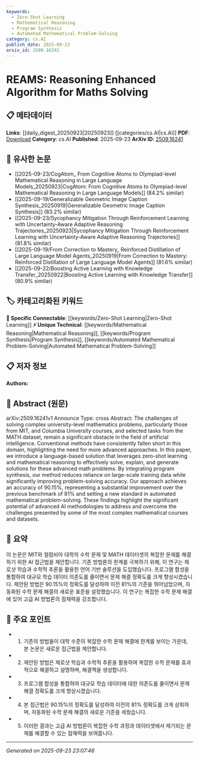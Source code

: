 ```yaml
---
keywords:
  - Zero-Shot Learning
  - Mathematical Reasoning
  - Program Synthesis
  - Automated Mathematical Problem-Solving
category: cs.AI
publish_date: 2025-09-23
arxiv_id: 2509.16241
---
```


<!-- KEYWORD_LINKING_METADATA:
{
  "processed_timestamp": "2025-09-23T23:07:46.977732",
  "vocabulary_version": "1.0",
  "selected_keywords": [
    "Zero-Shot Learning",
    "Mathematical Reasoning",
    "Program Synthesis",
    "Automated Mathematical Problem-Solving"
  ],
  "rejected_keywords": [],
  "similarity_scores": {
    "Zero-Shot Learning": 0.82,
    "Mathematical Reasoning": 0.79,
    "Program Synthesis": 0.77,
    "Automated Mathematical Problem-Solving": 0.81
  },
  "extraction_method": "AI_prompt_based",
  "budget_applied": true,
  "candidates_json": {
    "candidates": [
      {
        "surface": "Zero-Shot Learning",
        "canonical": "Zero-Shot Learning",
        "aliases": [],
        "category": "specific_connectable",
        "rationale": "Zero-Shot Learning is a trending concept that enhances the model's ability to solve problems without prior specific training, crucial for linking AI methodologies.",
        "novelty_score": 0.55,
        "connectivity_score": 0.87,
        "specificity_score": 0.78,
        "link_intent_score": 0.82
      },
      {
        "surface": "Mathematical Reasoning",
        "canonical": "Mathematical Reasoning",
        "aliases": [],
        "category": "unique_technical",
        "rationale": "Mathematical Reasoning is central to the paper's approach, providing a unique angle on problem-solving techniques in AI.",
        "novelty_score": 0.65,
        "connectivity_score": 0.75,
        "specificity_score": 0.82,
        "link_intent_score": 0.79
      },
      {
        "surface": "Program Synthesis",
        "canonical": "Program Synthesis",
        "aliases": [],
        "category": "unique_technical",
        "rationale": "Program Synthesis is a specialized technique that reduces dependency on large datasets, enhancing the paper's contribution to AI problem-solving.",
        "novelty_score": 0.68,
        "connectivity_score": 0.72,
        "specificity_score": 0.8,
        "link_intent_score": 0.77
      },
      {
        "surface": "Automated Mathematical Problem-Solving",
        "canonical": "Automated Mathematical Problem-Solving",
        "aliases": [],
        "category": "unique_technical",
        "rationale": "This concept represents the paper's core achievement and is pivotal for linking advancements in AI-driven education tools.",
        "novelty_score": 0.7,
        "connectivity_score": 0.78,
        "specificity_score": 0.85,
        "link_intent_score": 0.81
      }
    ],
    "ban_list_suggestions": [
      "university-level mathematics",
      "advanced math problems",
      "large-scale training data"
    ]
  },
  "decisions": [
    {
      "candidate_surface": "Zero-Shot Learning",
      "resolved_canonical": "Zero-Shot Learning",
      "decision": "linked",
      "scores": {
        "novelty": 0.55,
        "connectivity": 0.87,
        "specificity": 0.78,
        "link_intent": 0.82
      }
    },
    {
      "candidate_surface": "Mathematical Reasoning",
      "resolved_canonical": "Mathematical Reasoning",
      "decision": "linked",
      "scores": {
        "novelty": 0.65,
        "connectivity": 0.75,
        "specificity": 0.82,
        "link_intent": 0.79
      }
    },
    {
      "candidate_surface": "Program Synthesis",
      "resolved_canonical": "Program Synthesis",
      "decision": "linked",
      "scores": {
        "novelty": 0.68,
        "connectivity": 0.72,
        "specificity": 0.8,
        "link_intent": 0.77
      }
    },
    {
      "candidate_surface": "Automated Mathematical Problem-Solving",
      "resolved_canonical": "Automated Mathematical Problem-Solving",
      "decision": "linked",
      "scores": {
        "novelty": 0.7,
        "connectivity": 0.78,
        "specificity": 0.85,
        "link_intent": 0.81
      }
    }
  ]
}
-->

# REAMS: Reasoning Enhanced Algorithm for Maths Solving

## 📋 메타데이터

**Links**: [[daily_digest_20250923|20250923]] [[categories/cs.AI|cs.AI]]
**PDF**: [Download](https://arxiv.org/pdf/2509.16241.pdf)
**Category**: cs.AI
**Published**: 2025-09-23
**ArXiv ID**: [2509.16241](https://arxiv.org/abs/2509.16241)

## 🔗 유사한 논문
- [[2025-09-23/CogAtom_ From Cognitive Atoms to Olympiad-level Mathematical Reasoning in Large Language Models_20250923|CogAtom: From Cognitive Atoms to Olympiad-level Mathematical Reasoning in Large Language Models]] (84.2% similar)
- [[2025-09-19/Generalizable Geometric Image Caption Synthesis_20250919|Generalizable Geometric Image Caption Synthesis]] (83.2% similar)
- [[2025-09-23/Sycophancy Mitigation Through Reinforcement Learning with Uncertainty-Aware Adaptive Reasoning Trajectories_20250923|Sycophancy Mitigation Through Reinforcement Learning with Uncertainty-Aware Adaptive Reasoning Trajectories]] (81.8% similar)
- [[2025-09-19/From Correction to Mastery_ Reinforced Distillation of Large Language Model Agents_20250919|From Correction to Mastery: Reinforced Distillation of Large Language Model Agents]] (81.6% similar)
- [[2025-09-22/Boosting Active Learning with Knowledge Transfer_20250922|Boosting Active Learning with Knowledge Transfer]] (80.9% similar)

## 🏷️ 카테고리화된 키워드
**🔗 Specific Connectable**: [[keywords/Zero-Shot Learning|Zero-Shot Learning]]
**⚡ Unique Technical**: [[keywords/Mathematical Reasoning|Mathematical Reasoning]], [[keywords/Program Synthesis|Program Synthesis]], [[keywords/Automated Mathematical Problem-Solving|Automated Mathematical Problem-Solving]]

## 📋 저자 정보

**Authors:** 

## 📄 Abstract (원문)

arXiv:2509.16241v1 Announce Type: cross 
Abstract: The challenges of solving complex university-level mathematics problems, particularly those from MIT, and Columbia University courses, and selected tasks from the MATH dataset, remain a significant obstacle in the field of artificial intelligence. Conventional methods have consistently fallen short in this domain, highlighting the need for more advanced approaches. In this paper, we introduce a language-based solution that leverages zero-shot learning and mathematical reasoning to effectively solve, explain, and generate solutions for these advanced math problems. By integrating program synthesis, our method reduces reliance on large-scale training data while significantly improving problem-solving accuracy. Our approach achieves an accuracy of 90.15%, representing a substantial improvement over the previous benchmark of 81% and setting a new standard in automated mathematical problem-solving. These findings highlight the significant potential of advanced AI methodologies to address and overcome the challenges presented by some of the most complex mathematical courses and datasets.

## 📝 요약

이 논문은 MIT와 컬럼비아 대학의 수학 문제 및 MATH 데이터셋의 복잡한 문제를 해결하기 위한 AI 접근법을 제안합니다. 기존 방법론의 한계를 극복하기 위해, 이 연구는 제로샷 학습과 수학적 추론을 활용한 언어 기반 솔루션을 도입했습니다. 프로그램 합성을 통합하여 대규모 학습 데이터 의존도를 줄이면서 문제 해결 정확도를 크게 향상시켰습니다. 제안된 방법은 90.15%의 정확도를 달성하여 이전 81%의 기준을 뛰어넘었으며, 자동화된 수학 문제 해결의 새로운 표준을 설정했습니다. 이 연구는 복잡한 수학 문제 해결에 있어 고급 AI 방법론의 잠재력을 강조합니다.

## 🎯 주요 포인트

- 1. 기존의 방법들이 대학 수준의 복잡한 수학 문제 해결에 한계를 보이는 가운데, 본 논문은 새로운 접근법을 제안합니다.
- 2. 제안된 방법은 제로샷 학습과 수학적 추론을 활용하여 복잡한 수학 문제를 효과적으로 해결하고 설명하며, 해결책을 생성합니다.
- 3. 프로그램 합성을 통합하여 대규모 학습 데이터에 대한 의존도를 줄이면서 문제 해결 정확도를 크게 향상시켰습니다.
- 4. 본 접근법은 90.15%의 정확도를 달성하여 이전의 81% 정확도를 크게 상회하며, 자동화된 수학 문제 해결의 새로운 기준을 세웠습니다.
- 5. 이러한 결과는 고급 AI 방법론이 복잡한 수학 과정과 데이터셋에서 제기되는 문제를 해결할 수 있는 잠재력을 보여줍니다.


---

*Generated on 2025-09-23 23:07:46*